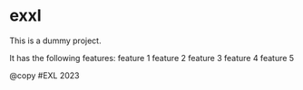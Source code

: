 # exxl
This is a dummy project.



It has the following features:
feature 1
feature 2
feature 3
feature 4
feature 5

@copy #EXL 2023
